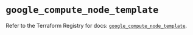 # `google_compute_node_template`

Refer to the Terraform Registry for docs: [`google_compute_node_template`](https://registry.terraform.io/providers/hashicorp/google/6.44.0/docs/resources/compute_node_template).
